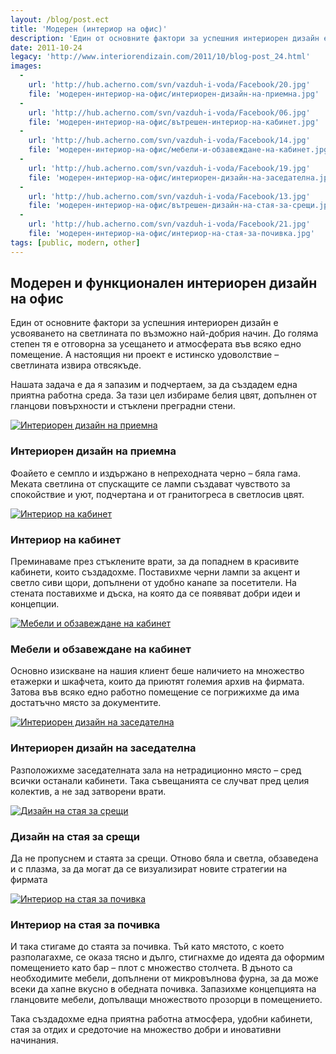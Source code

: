 ```yaml
---
layout: /blog/post.ect
title: 'Модерен (интериор на офис)'
description: 'Един от основните фактори за успешния интериорен дизайн е усвояването на светлината  по възможно най-добрия начин. До голяма степен тя е отговорна за усещането и атмосферата във всяко едно помещение. А настоящия ни проект е истинско удоволствие – светлината извира отвсякъде.'
date: 2011-10-24
legacy: 'http://www.interiorendizain.com/2011/10/blog-post_24.html'
images:
  -
    url: 'http://hub.acherno.com/svn/vazduh-i-voda/Facebook/20.jpg'
    file: 'модерен-интериор-на-офис/интериорен-дизайн-на-приемна.jpg'
  -
    url: 'http://hub.acherno.com/svn/vazduh-i-voda/Facebook/06.jpg'
    file: 'модерен-интериор-на-офис/вътрешен-интериор-на-кабинет.jpg'
  -
    url: 'http://hub.acherno.com/svn/vazduh-i-voda/Facebook/14.jpg'
    file: 'модерен-интериор-на-офис/мебели-и-обзавеждане-на-кабинет.jpg'
  -
    url: 'http://hub.acherno.com/svn/vazduh-i-voda/Facebook/19.jpg'
    file: 'модерен-интериор-на-офис/интериорен-дизайн-на-заседателна.jpg'
  -
    url: 'http://hub.acherno.com/svn/vazduh-i-voda/Facebook/13.jpg'
    file: 'модерен-интериор-на-офис/вътрешен-дизайн-на-стая-за-срещи.jpg'
  -
    url: 'http://hub.acherno.com/svn/vazduh-i-voda/Facebook/21.jpg'
    file: 'модерен-интериор-на-офис/интериор-на-стая-за-почивка.jpg'  
tags: [public, modern, other]
---
```

## **Модерен** и функционален **интериорен дизайн** на офис
Един от основните фактори за успешния интериорен дизайн е усвояването на светлината  по възможно най-добрия начин. До голяма степен тя е отговорна за усещането и атмосферата във всяко едно помещение. А настоящия ни проект е истинско удоволствие – светлината извира отвсякъде.

Нашата задача е да я запазим и подчертаем, за да създадем една приятна работна среда. За тази цел избираме белия цвят, допълнен от гланцови повърхности и стъклени преградни стени.

[![Интериорен дизайн на приемна](модерен-интериор-на-офис/интериорен-дизайн-на-приемна.jpg)](http://acherno.bg/интериорен-дизайн/офис/въздух-и-вода/вътрешен-дизайн.html)
### Интериорен дизайн на **приемна**

Фоайето е семпло и издържано в непреходната черно – бяла гама. Меката светлина от спускащите се лампи създават чувството за спокойствие и уют, подчертана и от гранитогреса в светлосив цвят.

[![Интериор на кабинет](модерен-интериор-на-офис/вътрешен-интериор-на-кабинет.jpg)](http://acherno.bg/интериорен-дизайн/офис/въздух-и-вода/вътрешен-дизайн.html)
### Интериор на **кабинет**

Преминаваме през стъклените врати, за да попаднем в красивите кабинети, които създадохме. Поставихме черни лампи за акцент и светло сиви щори, допълнени от удобно канапе за посетители. На стената поставихме и дъска, на която да се появяват добри идеи и концепции.

[![Мебели и обзавеждане на кабинет](модерен-интериор-на-офис/мебели-и-обзавеждане-на-кабинет.jpg)](http://acherno.bg/интериорен-дизайн/офис/въздух-и-вода/вътрешен-дизайн.html)
### Мебели и обзавеждане на **кабинет**

Основно изискване на нашия клиент беше наличието  на множество етажерки и шкафчета, които да приютят големия архив на фирмата. Затова във всяко едно работно помещение се погрижихме да има достатъчно място за документите.

[![Интериорен дизайн на заседателна](модерен-интериор-на-офис/интериорен-дизайн-на-заседателна.jpg)](http://acherno.bg/интериорен-дизайн/офис/въздух-и-вода/вътрешен-дизайн.html)
### Интериорен дизайн на **заседателна**

Разположихме заседателната зала на нетрадиционно място – сред всички останали кабинети. Така съвещанията се случват пред целия колектив, а не зад затворени врати.

[![Дизайн на стая за срещи](модерен-интериор-на-офис/вътрешен-дизайн-на-стая-за-срещи.jpg)](http://acherno.bg/интериорен-дизайн/офис/въздух-и-вода/вътрешен-дизайн.html)
### Дизайн на стая за **срещи**

Да не пропуснем и стаята за срещи. Отново бяла и светла, обзаведена и с плазма, за да могат да се визуализират новите стратегии на фирмата

[![Интериор на стая за почивка](модерен-интериор-на-офис/интериор-на-стая-за-почивка.jpg)](http://acherno.bg/интериорен-дизайн/офис/въздух-и-вода/вътрешен-дизайн.html)
### Интериор на стая за **почивка**

И така стигаме до стаята за почивка. Тъй като мястото, с което разполагахме, се оказа тясно и дълго, стигнахме до идеята да оформим помещението като бар – плот с множество столчета. В дъното са необходимите мебели, допълнени от микровълнова фурна, за да може всеки да хапне вкусно в обедната почивка. Запазихме концепцията на гланцовите мебели, допълващи множеството прозорци в помещението.

Така създадохме една приятна работна атмосфера, удобни кабинети, стая за отдих и средоточие  на множество добри и иновативни начинания.
